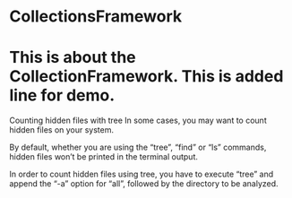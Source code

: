 # CollectionsFramework
This is about the CollectionFramework.
This is added line for demo.
===================================


Counting hidden files with tree
In some cases, you may want to count hidden files on your system.

By default, whether you are using the “tree”, “find” or “ls” commands, hidden files won’t be printed in the terminal output.

In order to count hidden files using tree, you have to execute “tree” and append the “-a” option for “all”, followed by the directory to be analyzed.
